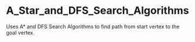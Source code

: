 # A_Star_and_DFS_Search_Algorithms
Uses A* and DFS Search Algorithms to find path from start vertex to the goal vertex.
